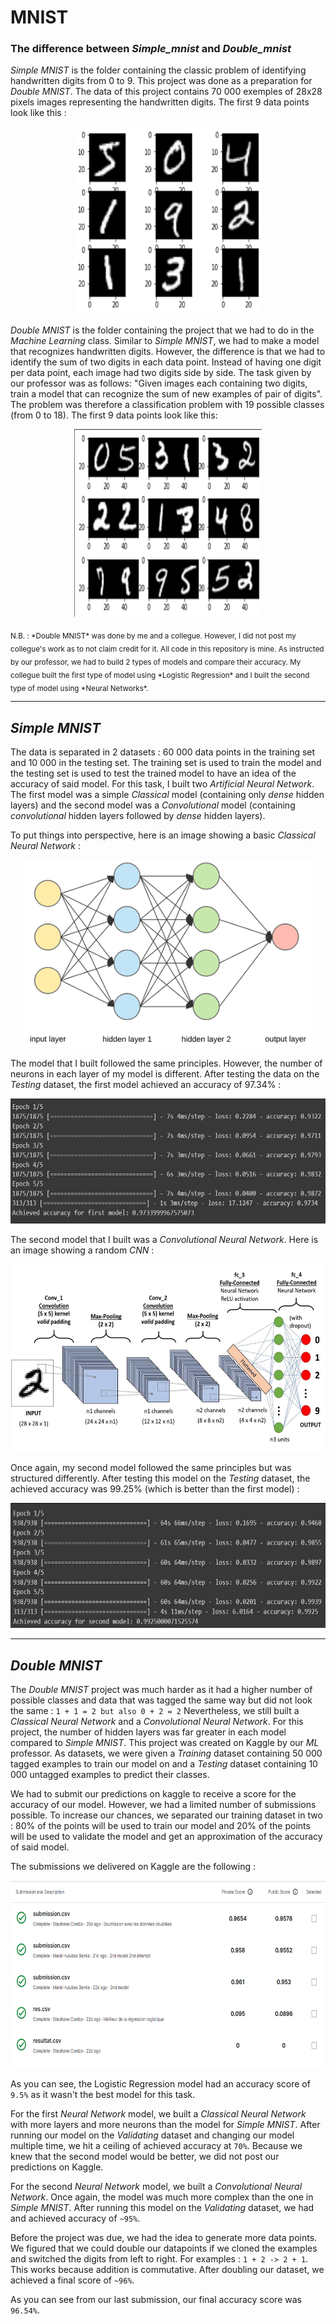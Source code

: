 # MNIST

### The difference between *Simple_mnist* and *Double_mnist*

*Simple MNIST* is the folder containing the classic problem of identifying handwritten digits from 0 to 9. This project was done as a preparation for *Double MNIST*.
The data of this project contains 70 000 exemples of 28x28 pixels images representing the handwritten digits. The first 9 data points look like this : 

<p align="center">
  <img width="300" height="300" src="Simple_mnist/images/data_examples.png">
</p>


*Double MNIST* is the folder containing the project that we had to do in the *Machine Learning* class. Similar to *Simple MNIST*, we had to make a model that recognizes handwritten digits. However, the difference is that we had to identify the sum of two digits in each data point. Instead of having one digit per data point, each image had two digits side by side. The task given by our professor was as follows: "Given images each containing two digits, train a model that can recognize the sum of new examples of pair of digits". The problem was therefore a classification problem with 19 possible classes (from 0 to 18). The first 9 data points look like this:

<p align="center">
  <img width="300" height="300" src="Double_mnist/images/data_examples.png">
</p>

<sub> 
N.B. : *Double MNIST* was done by me and a collegue. However, I did not post my collegue's work as to not claim credit for it. All code in this repository is mine. As instructed by our professor, we had to build 2 types of models and compare their accuracy. My collegue built the first type of model using *Logistic Regression* and I built the second type of model using *Neural Networks*. 
</sub>

---

## *Simple MNIST*

The data is separated in 2 datasets : 60 000 data points in the training set and 10 000 in the testing set. The training set is used to train the model and the testing set is used to test the trained model to have an idea of the accuracy of said model. For this task, I built two *Artificial Neural Network*. The first model was a simple *Classical* model (containing only *dense* hidden layers) and the second model was a *Convolutional* model (containing *convolutional* hidden layers followed by *dense* hidden layers).

To put things into perspective, here is an image showing a basic *Classical Neural Network* :

<p align="center">
  <img height="300" src="Simple_mnist/images/classical_neural_network.png">
</p>

The model that I built followed the same principles. However, the number of neurons in each layer of my model is different. After testing the data on the *Testing* dataset, the first model achieved an accuracy of 97.34% : 

<p align="center">
  <img height="200" src="Simple_mnist/images/first_model_accuracy.png">
</p>

The second model that I built was a *Convolutional Neural Network*. Here is an image showing a random *CNN* : 

<p align="center">
  <img height="300" src="Simple_mnist/images/convolutional_neural_network.png">
</p>

Once again, my second model followed the same principles but was structured differently. After testing this model on the *Testing* dataset, the achieved accuracy was 99.25% (which is better than the first model) :

<p align="center">
  <img height="200" src="Simple_mnist/images/second_model_accuracy.png">
</p>

---

## *Double MNIST*

The *Double MNIST* project was much harder as it had a higher number of possible classes and data that was tagged the same way but did not look the same :
` 1 + 1 = 2 but also 0 + 2 = 2 ` 
Nevertheless, we still built a *Classical Neural Network* and a *Convolutional Neural Network*. For this project, the number of hidden layers was far greater in each model compared to *Simple MNIST*. This project was created on Kaggle by our *ML* professor. As datasets, we were given a *Training* dataset containing 50 000 tagged examples to train our model on and a *Testing* dataset containing 10 000 untagged examples to predict their classes. 

We had to submit our predictions on kaggle to receive a score for the accuracy of our model. However, we had a limited number of submissions possible. To increase our chances, we separated our training dataset in two : 80% of the points will be used to train our model and 20% of the points will be used to validate the model and get an approximation of the accuracy of said model. 

The submissions we delivered on Kaggle are the following : 

<p align="center">
  <img height="300" src="Double_mnist/images/submissions.png">
</p>

As you can see, the Logistic Regression model had an accuracy score of `9.5%` as it wasn't the best model for this task.

For the first *Neural Network* model, we built a *Classical Neural Network* with more layers and more neurons than the model for *Simple MNIST*. After running our model on the *Validating* dataset and changing our model multiple time, we hit a ceiling of achieved accuracy at `70%`. Because we knew that the second model would be better, we did not post our predictions on Kaggle.

For the second *Neural Network* model, we built a *Convolutional Neural Network*. Once again, the model was much more complex than the one in *Simple MNIST*. After running this model on the *Validating* dataset, we had and achieved accuracy of `~95%`.

Before the project was due, we had the idea to generate more data points. We figured that we could double our datapoints if we cloned the examples and switched the digits from left to right. For examples : `1 + 2 -> 2 + 1`. This works because addition is commutative. After doubling our dataset, we achieved a final score of `~96%`.

As you can see from our last submission, our final accuracy score was `96.54%`.
